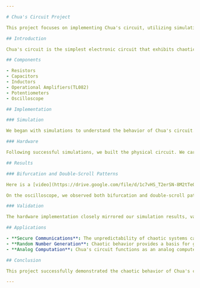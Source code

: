 ```yaml
---

# Chua's Circuit Project

This project focuses on implementing Chua's circuit, utilizing simulation tools and hands-on experimentation to explore its chaotic behavior.

## Introduction

Chua's circuit is the simplest electronic circuit that exhibits chaotic behavior, producing bifurcations and the double-scroll pattern. This project aims to build and validate Chua's circuit, observing its behavior and exploring its potential applications.

## Components

- Resistors
- Capacitors
- Inductors
- Operational Amplifiers(TL082)
- Potentiometers
- Oscilloscope

## Implementation

### Simulation

We began with simulations to understand the behavior of Chua's circuit. Using simulations, we fine-tuned the component values and parameters to achieve the desired chaotic patterns.

### Hardware

Following successful simulations, we built the physical circuit. We carefully selected components and adjusted potentiometers to match the simulation parameters.

## Results

### Bifurcation and Double-Scroll Patterns

Here is a [video](https://drive.google.com/file/d/1c7vHS_T2erSN-8M2tTeOFDgCqn9_jExw/view?usp=sharing) link to showcase the project's operation

On the oscilloscope, we observed both bifurcation and double-scroll patterns, confirming the chaotic nature of Chua's circuit. These patterns demonstrate the circuit's sensitivity to initial conditions and parameter variations.

### Validation

The hardware implementation closely mirrored our simulation results, validating our component choices and parameter adjustments. This alignment underscores the robustness and predictability of Chua's circuit.

## Applications

- **Secure Communications**: The unpredictability of chaotic systems can enhance security.
- **Random Number Generation**: Chaotic behavior provides a basis for generating random numbers.
- **Analog Computation**: Chua's circuit functions as an analog computer, performing continuous-time computations.

## Conclusion

This project successfully demonstrated the chaotic behavior of Chua's circuit through both simulation and hardware implementation. It highlighted the circuit's practical applications and computational potential, emphasizing the enduring relevance of analog electronics in modern scientific exploration.

---
```

